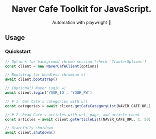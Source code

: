 <div align="center">
	<h1>Naver Cafe Toolkit for JavaScript.</h1>
	<p>Automation with playwright 🚀</p>
</div>

## Usage

### Quickstart

```ts
// Options for background chrome session (check `CrawlerOptions`)
const client = new NaverCafeClient(options)

// Bootstrap for headless chromium =)
await client.bootstrap()

// (Optional) Naver Login =)
await client.login('YOUR_ID', 'YOUR_PW')

// # 1. Get Cafe's categories with url
const categories = await client.getCafeCategoryList(NAVER_CAFE_URL)

// # 2. Read Cafe's articles with url, page, and article count
const articles = await client.getArticleList(NAVER_CAFE_URL, 1, 50)

// Gracefully shutdown
await client.shutdown()
```
